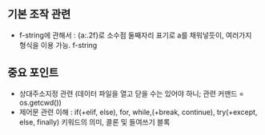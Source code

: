 ## 기본 조작 관련
- f-string에 관해서 : {a:.2f}로 소수점 둘째자리 표기로 a를 채워넣듯이, 여러가지 형식을 이용 가능. f-string 

## 중요 포인트
- 상대주소지정 관련 (데이터 파일을 열고 닫을 수는 있어야 하니; 관련 커맨드 = os.getcwd())
- 제어문 관련 이해 : if(+elif, else), for, while,(+break, continue), try(+except, else, finally) 키워드의 의미, 콜론 및 들여쓰기 블록
